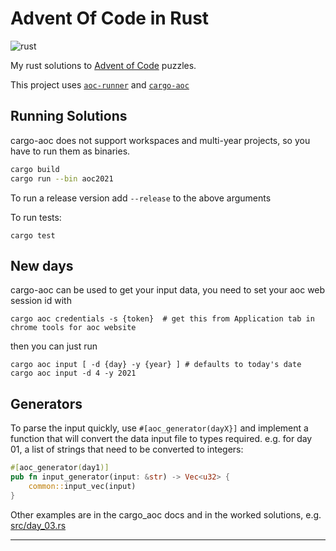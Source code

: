 # Advent Of Code in Rust

![rust](https://img.shields.io/badge/language-rust-0b7261?style=flat-square&logo=rust)

My rust solutions to [Advent of Code][aoc] puzzles.

This project uses [`aoc-runner`][aoc-runner] and [`cargo-aoc`][cargo-aoc]

## Running Solutions

cargo-aoc does not support workspaces and multi-year projects, so you have to run them
as binaries.

```bash
cargo build
cargo run --bin aoc2021
```

To run a release version add `--release` to the above arguments

To run tests:

    cargo test

## New days

cargo-aoc can be used to get your input data, you need to set your aoc web session id with

    cargo aoc credentials -s {token}  # get this from Application tab in chrome tools for aoc website

then you can just run

    cargo aoc input [ -d {day} -y {year} ] # defaults to today's date
    cargo aoc input -d 4 -y 2021

## Generators

To parse the input quickly, use `#[aoc_generator(dayX}]` and implement a function that will convert the
data input file to types required. e.g. for day 01, a list of strings that need to be converted to integers:

```rust
#[aoc_generator(day1)]
pub fn input_generator(input: &str) -> Vec<u32> {
    common::input_vec(input)
}
```

Other examples are in the cargo_aoc docs and in the worked solutions, e.g. [src/day_03.rs](src/day_03.rs)

---

[aoc]: https://adventofcode.com/
[rust]: https://rust-lang.org
[cargo-aoc]: https://github.com/gobanos/cargo-aoc
[aoc-runner]: https://github.com/gobanos/aoc-runner